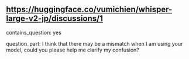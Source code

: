 ## https://huggingface.co/vumichien/whisper-large-v2-jp/discussions/1

contains_question: yes

question_part: I think that there may be a mismatch when I am using your model, could you please help me clarify my confusion?